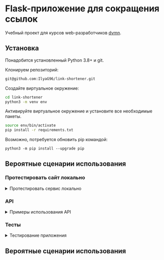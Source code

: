 
# Flask-приложение для сокращения ссылок

Учебный проект для курсов web-разработчиков [dvmn](https://dvmn.org).  


## Установка
Понадобится установленный Python 3.8+ и git.

Клонируем репозиторий:
```bash
git@github.com:IlyaG96/link-shortener.git
```

Создайте виртуальное окружение:
```bash
cd link-shortener
python3 -m venv env
```

Активируйте виртуальное окружение и установите все необходимые пакеты.
```bash
source env/bin/activate
pip install -r requirements.txt
```
Возможно, потребуется обновить pip командой:
```shell
python3 -m pip install --upgrade pip
```
## Вероятные сценарии использования

### Протестировать сайт локально


<details>
<summary>Протестировать сервис локально</summary>

- Создайте файл `.env` в той же папке, что и `app_factory.py` или заполните прилагающийся `.env.example` и переименуйте его в `.env`:
```shell
* REDIS_HOST - публичный адрес базы данных Redis
* REDIS_PORT - порт БД Redis
* REDIS_PASSWORD - пароль БД Redis
* SECRET_KEY=mysecretkeyhehehe
```
SECRET_KEY - секретный ключ проекта Flask.  
- [Базу данный Redis можно создать здесь](https://redis.io/)
- Запустите приложение командой:

```shell
python app_factory.py
```
**Обязательно создайте базу данных [Redis](https://redis.io/) и убедитесь в правильности пароля, хоста и порта.**   

После запуска сайт будет доступен по [ссылке](http://127.0.0.1:5000).

Для пользователя доступен ~~ужасный~~ простейший UI, который позволяет создавать ссылки вида:
- http://127.0.0.1:5000/my-short-link (вместо my-short-link может быть любой латинский текст с цифрами и знаками "-")
- http://127.0.0.1:5000/Hjjsln24 - ссылка, созданная автоматически

</details>

### API

<details>

<summary>Примеры использования API</summary>

#### /api/custom

Метод  `/api/custom` применяется для того, чтобы создать сокращенную ссылку с удобным человекочитаемым названием:  
Пример:   

- `http://127.0.0.1:5000/api/custom?name=my-link-name&link=https://google.com`    

`name` - имя для ссылки

`link` - ссылка для сокращения 

Сохранит ссылку https://google.com в базу данных. После ссылка будет доступна по адресу:  

`http://127.0.0.1:5000/my-link-name`

#### /api/make-short

Метод  `/api/make-short` применяется для того, чтобы создать сокращенную ссылку:  
Пример:

- `http://127.0.0.1:5000/api/make-short?link=https://google.com`

`link` - ссылка для сокращения

Сохранит ссылку https://google.com в базу данных. После ссылка будет доступна по адресу:

`http://127.0.0.1:5000/my-link-name/05046f26`  

#### Статусы ответов:

`200 ОК` - в случае, если нет ошибок в API.  
`302 FOUND` - если ссылка существует и происходит переход по ней.  
`404 NOT FOUND` - в случае, если в API есть ошибка.  

</details>


### Тесты

<details>

<summary>Тестирование приложения</summary>

Перед запуском тестов убедитесь, что:
1) Интернет включен.
2) База данных Redis успешно создана.

Тесты проверяют стандартные сценарии использования API. В случае правильной настройки приложения, все 17 сценариев должны быть пройдены успешно. 
1) Смените директорию на `tests`
2) запустите тесты командой:
```shell
python pytest test_api.py
```
</details>

## Вероятные сценарии использования
